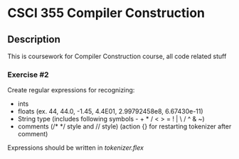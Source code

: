 # CSCI 355 Compiler Construction

## Description

This is coursework for Compiler Construction course, all code related stuff

### Exercise #2

Create regular expressions for recognizing: 
* ints 
* floats (ex. 44,  44.0, -1.45,  4.4E01, 2.99792458e8,  6.67430e-11)
* String type (includes following symbols - + * / < > = ! | \ / ^ & ~)
* comments (/* */ style and // style) (action {} for restarting tokenizer after comment)

Expressions should be written in _tokenizer.flex_
